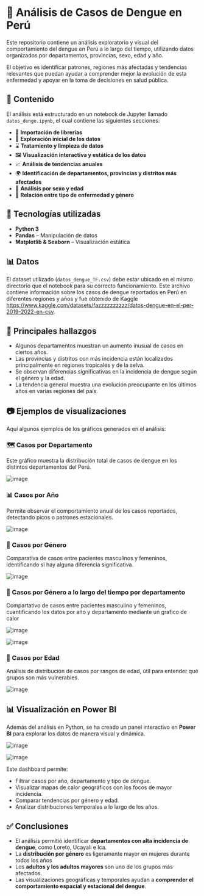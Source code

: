 # 🦟 Análisis de Casos de Dengue en Perú

Este repositorio contiene un análisis exploratorio y visual del comportamiento del dengue en Perú a lo largo del tiempo, utilizando datos organizados por departamentos, provincias, sexo, edad y año.

El objetivo es identificar patrones, regiones más afectadas y tendencias relevantes que puedan ayudar a comprender mejor la evolución de esta enfermedad y apoyar en la toma de decisiones en salud pública.

## 📁 Contenido

El análisis está estructurado en un notebook de Jupyter llamado `datos_denge.ipynb`, el cual contiene las siguientes secciones:

- 📕 **Importación de librerías**
- 📌 **Exploración inicial de los datos**
- ⌛ **Tratamiento y limpieza de datos**
- 🖼️ **Visualización interactiva y estática de los datos**
- 📈 **Análisis de tendencias anuales**
- 🌍 **Identificación de departamentos, provincias y distritos más afectados**
- 👥 **Análisis por sexo y edad**
- 🏥 **Relación entre tipo de enfermedad y género**

## 🧪 Tecnologías utilizadas

- **Python 3**
- **Pandas** – Manipulación de datos
- **Matplotlib & Seaborn** – Visualización estática

## 📊 Datos

El dataset utilizado (`datos_dengue_TF.csv`) debe estar ubicado en el mismo directorio que el notebook para su correcto funcionamiento. Este archivo contiene información sobre los casos de dengue reportados en Perú en diferentes regiones y años y fue obtenido de Kaggle https://www.kaggle.com/datasets/fazzzzzzzzzz/datos-dengue-en-el-per-2019-2022-en-csv.

## 📌 Principales hallazgos

- Algunos departamentos muestran un aumento inusual de casos en ciertos años.
- Las provincias y distritos con más incidencia están localizados principalmente en regiones tropicales y de la selva.
- Se observan diferencias significativas en la incidencia de dengue según el género y la edad.
- La tendencia general muestra una evolución preocupante en los últimos años en varias regiones del país.

## 📷 Ejemplos de visualizaciones

Aquí algunos ejemplos de los gráficos generados en el análisis:

### 🗺️ Casos por Departamento

Este gráfico muestra la distribución total de casos de dengue en los distintos departamentos del Perú.

![image](https://github.com/user-attachments/assets/e0a07796-185d-46ee-a709-12866deb14f4)

### 📊 Casos por Año

Permite observar el comportamiento anual de los casos reportados, detectando picos o patrones estacionales.

![image](https://github.com/user-attachments/assets/c8c65821-f6ca-4980-9bee-bb426b4c21d3)


### 👥 Casos por Género

Comparativa de casos entre pacientes masculinos y femeninos, identificando si hay alguna diferencia significativa.

![image](https://github.com/user-attachments/assets/ec68c5b6-c292-4dcc-a13e-5bd8e34335e3)

### 👥 Casos por Género a lo largo del tiempo por departamento

Compartativo de casos entre pacientes masculino y femeninos, cuantificando los datos por año y departamento mediante un grafico de calor

![image](https://github.com/user-attachments/assets/284f13df-d069-4c41-803c-98f4318314c7)

![image](https://github.com/user-attachments/assets/8ebd7b8d-f054-456f-bed2-d9eca1145355)

### 🧓 Casos por Edad

Análisis de distribución de casos por rangos de edad, útil para entender qué grupos son más vulnerables.

![image](https://github.com/user-attachments/assets/0604ebd2-d299-4803-a4f3-abf47b954136)

## 📊 Visualización en Power BI

Además del análisis en Python, se ha creado un panel interactivo en **Power BI** para explorar los datos de manera visual y dinámica.

![image](https://github.com/user-attachments/assets/084fb9de-f414-4635-8436-e06cb0f26c74)

![image](https://github.com/user-attachments/assets/4fdbf3d7-0410-43eb-9bf5-ec87768687c0)

Este dashboard permite:

- Filtrar casos por año, departamento y tipo de dengue.
- Visualizar mapas de calor geográficos con los focos de mayor incidencia.
- Comparar tendencias por género y edad.
- Analizar distribuciones temporales a lo largo de los años.

## ✅ Conclusiones

- El análisis permitió identificar **departamentos con alta incidencia de dengue**, como Loreto, Ucayali e Ica.
- La **distribución por género** es ligeramente mayor en mujeres durante todos los años
- Los **adultos y los adultos mayores** son uno de los grupos más afectados.
- Las visualizaciones geográficas y temporales ayudan a **comprender el comportamiento espacial y estacional del dengue**.

